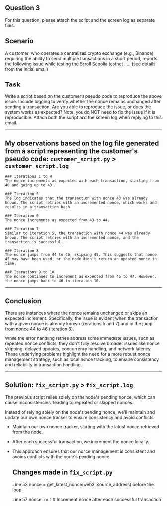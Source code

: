 ## Question 3
For this question, please attach the script and the screen log as separate files.

## Scenario
A customer, who operates a centralized crypto exchange (e.g., Binance) requiring the ability to send multiple transactions in a short period, reports the following issue while testing the Scroll Sepolia testnet ..... (see details from the initial email)

## Task
Write a script based on the customer’s pseudo code to reproduce the above issue. Include logging to verify whether the nonce remains unchanged after sending a transaction.
Are you able to reproduce the issue, or does the system works as expected? Note: you do NOT need to fix the issue if it is reproducible.
Attach both the script and the screen log when replying to this email.

---

## My observations based on the log file generated from a script representing the customer's pseudo code: `customer_script.py` > `customer_script.log`

    ### Iterations 1 to 4
    The nonce increments as expected with each transaction, starting from 40 and going up to 43.

    ### Iteration 5
    The log indicates that the transaction with nonce 43 was already known. The script retries with an incremented nonce, which works and results in a transaction hash.

    ### Iteration 6
    The nonce increments as expected from 43 to 44.

    ### Iteration 7
    Similar to iteration 5, the transaction with nonce 44 was already known. The script retries with an incremented nonce, and the transaction is successful.

    ### Iteration 8
    The nonce jumps from 44 to 46, skipping 45. This suggests that nonce 45 may have been used, or the node didn't return an updated nonce in time.

    ### Iterations 9 to 10
    The nonce continues to increment as expected from 46 to 47. However, the nonce jumps back to 46 in iteration 10.

---

## Conclusion

There are instances where the nonce remains unchanged or skips an expected increment. Specifically, the issue is evident when the transaction with a given nonce is already known (iterations 5 and 7) and in the jump from nonce 44 to 46 (iteration 8).

While the error handling retries address some immediate issues, such as repeated nonce conflicts, they don't fully resolve broader issues like nonce skipping, delayed updates, concurrency handling, and network latency. These underlying problems highlight the need for a more robust nonce management strategy, such as local nonce tracking, to ensure consistency and reliability in transaction handling.

---

## Solution: `fix_script.py` > `fix_script.log`

The previous script relies solely on the node's pending nonce, which can cause inconsistencies, leading to repeated or skipped nonces.

Instead of relying solely on the node's pending nonce, we'll maintain and update our own nonce tracker to ensure consistency and avoid conflicts.

- Maintain our own nonce tracker, starting with the latest nonce retrieved from the node.
- After each successful transaction, we increment the nonce locally.
- This approach ensures that our nonce management is consistent and avoids conflicts with the node's pending nonce.

    ## Changes made in `fix_script.py` 

    Line 53 
    nonce = get_latest_nonce(web3, source_address) before the loop

    Line 57
    nonce += 1  # Increment nonce after each successful transaction